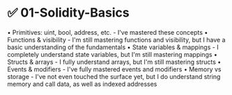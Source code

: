 # ✅ 01-Solidity-Basics

 • Primitives: uint, bool, address, etc. - I've mastered these concepts
 • Functions & visibility - I'm still mastering functions and visibility, but I have a basic understanding of the fundamentals
 • State variables & mappings - I completely understand state variables, but I'm still mastering mappings
 • Structs & arrays - I fully understand arrays, but I'm still mastering structs
 • Events & modifiers - I've fully mastered events and modifiers
 • Memory vs storage - I've not even touched the surface yet, but I do understand string memory and call data, as well as indexed addresses

